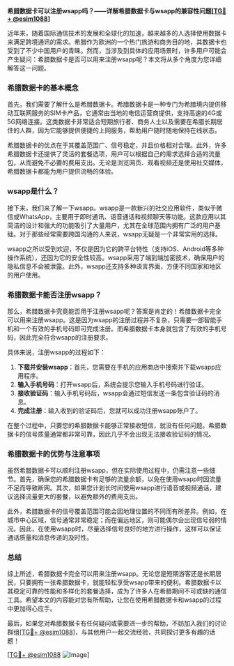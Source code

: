 **希腊数据卡可以注册wsapp吗？——详解希腊数据卡与wsapp的兼容性问题[[TG💪+ @esim1088](https://t.me/s/esim1088)]**

近年来，随着国际通信技术的发展和全球化的加速，越来越多的人选择使用数据卡来满足跨境通讯的需求。希腊作为欧洲的一个热门旅游和商务目的地，其数据卡也受到了不少中国用户的青睐。然而，当涉及到具体的应用场景时，许多用户可能会产生疑问：希腊数据卡是否可以用来注册wsapp呢？本文将从多个角度为您详细解答这一问题。

### 希腊数据卡的基本概念

首先，我们需要了解什么是希腊数据卡。希腊数据卡是一种专门为希腊境内提供移动互联网服务的SIM卡产品，它通常由当地的电信运营商提供，支持高速的4G或5G网络连接。这类数据卡非常适合短期旅行者、商务人士以及需要在希腊长期居住的人群，因为它能够提供便捷的上网服务，帮助用户随时随地保持在线状态。

希腊数据卡的优点在于其覆盖范围广、信号稳定，并且价格相对合理。此外，许多希腊数据卡还提供了灵活的套餐选项，用户可以根据自己的需求选择合适的流量包，从而避免不必要的费用支出。无论是浏览网页、观看视频还是使用社交媒体，希腊数据卡都能为用户提供流畅的体验。

### wsapp是什么？

接下来，我们来了解一下wsapp。wsapp是一款新兴的社交应用软件，类似于微信或WhatsApp，主要用于即时通讯、语音通话和视频聊天等功能。这款应用以其简洁的设计和强大的功能吸引了大量用户，尤其在全球范围内拥有广泛的用户基础。对于那些经常需要跨国沟通的人来说，wsapp无疑是一个非常实用的选择。

wsapp之所以受到欢迎，不仅是因为它的跨平台特性（支持iOS、Android等多种操作系统），还因为它的安全性较高。wsapp采用了端到端加密技术，确保用户的隐私信息不会被泄露。此外，wsapp还支持多种语言界面，方便不同国家和地区的用户使用。

### 希腊数据卡能否注册wsapp？

那么，希腊数据卡究竟能否用于注册wsapp呢？答案是肯定的！希腊数据卡完全可以用来注册wsapp。这是因为wsapp的注册过程并不复杂，只需要一部智能手机和一个有效的手机号码即可完成注册。而希腊数据卡本身就包含了有效的手机号码，因此完全符合wsapp的注册要求。

具体来说，注册wsapp的过程如下：

1. **下载并安装wsapp**：首先，您需要在手机的应用商店中搜索并下载wsapp应用程序。
2. **输入手机号码**：打开wsapp后，系统会提示您输入手机号码进行验证。
3. **接收验证码**：输入手机号码后，wsapp会通过短信发送一条包含验证码的消息。
4. **完成注册**：输入收到的验证码后，您就可以成功注册wsapp账户了。

在整个过程中，只要您的希腊数据卡能够正常接收短信，就没有任何问题。希腊数据卡的信号质量通常都非常可靠，因此几乎不会出现无法接收验证码的情况。

### 希腊数据卡的优势与注意事项

虽然希腊数据卡可以顺利注册wsapp，但在实际使用过程中，仍需注意一些细节。首先，确保您的希腊数据卡有足够的流量余额，以免在使用wsapp时因流量不足而导致断网。其次，如果您计划长时间使用wsapp进行语音或视频通话，建议选择流量更大的套餐，以避免额外的费用支出。

此外，希腊数据卡的信号覆盖范围可能会因地理位置的不同而有所差异。例如，在城市中心区域，信号通常非常稳定；而在偏远地区，则可能偶尔会出现信号弱的情况。因此，在使用wsapp时，尽量选择信号良好的地方进行操作，这样可以保证通话质量和消息传递的及时性。

### 总结

综上所述，希腊数据卡完全可以用来注册wsapp。无论您是短期游客还是长期居民，只要拥有一张希腊数据卡，就能轻松享受wsapp带来的便利。希腊数据卡以其稳定可靠的性能和多样化的套餐选择，成为了许多人在希腊期间不可或缺的通信工具。希望本文的内容能对您有所帮助，让您在使用希腊数据卡和wsapp的过程中更加得心应手。

最后，如果您对希腊数据卡有任何疑问或需要进一步的帮助，不妨加入我们的讨论群组[[TG💪+ @esim1088](https://t.me/s/esim1088)]，与其他用户一起交流经验，共同探讨更多有趣的话题！

[[TG💪+ @esim1088](https://t.me/s/esim1088) ![Image](https://i.postimg.cc/4NQfJmqS/Snipaste-2025-05-13-00-14-12.png)]